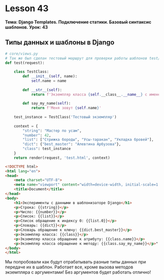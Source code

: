 # Lesson 43
**Тема: Django Templates. Подключение статики. Базовый синтаксис шаблонов.  Урок: 43**

## Типы данных и шаблоны в Django

```python
# core/views.py
# Так же был сделан тестовый маршрут для проверки работы шаблонов test/
def test(request):
    
    class TestClass:
        def __init__(self, name):
            self.name = name
        
        def __str__(self):
            return f'Экземпляр класса {self.__class__.__name__} с именем {self.name}'
        
        def say_my_name(self):
            return f'Меня зовут {self.name}'
    
    test_instance = TestClass('Тестовый экземпляр')
    
    context = {
        "string": "Мастер по усам",
        "number": 42,
        "list": ["Стрижка бороды", "Усы-таракан", "Укладка бровей"],
        "dict": {"best_master": "Алевтина Арбузова"},
        "class": test_instance
    }
    return render(request, 'test.html', context)
```

```html
<!DOCTYPE html>
<html lang="en">
<head>
    <meta charset="UTF-8">
    <meta name="viewport" content="width=device-width, initial-scale=1.0">
    <title>Document</title>
</head>
<body>
    <h1>Эксперименты с данными в шаблонизаторе Django</h1>
    <p>Строка: {{string}}</p>
    <p>Число: {{number}}</p>
    <p>Список: {{list}}</p>
    <p>Список обращение к индексу 0: {{list.0}}</p>
    <p>Словарь: {{dict}}</p>
    <p>Словарь обращение к ключу: {{dict.best_master}}</p>
    <p>Экземпляр класса: {{class}}</p>
    <p>Экземпляр класса обращение к атрибуту: {{class.name}}</p>
    <p>Экземпляр класса обращение к методу: {{class.say_my_name}}</p>"
</body>
</html>
```

Мы попробовали как будут отрабатывать разные типы данных при передаче их в шаблон.
Работает все, кроме вызова методов экземпляра с аргументами! Без аргументов будет работать отлично!